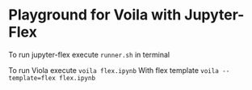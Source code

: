 # Playground for Voila with Jupyter-Flex
To run jupyter-flex execute `runner.sh` in terminal

To run Viola execute `voila flex.ipynb`
With flex template `voila --template=flex flex.ipynb`